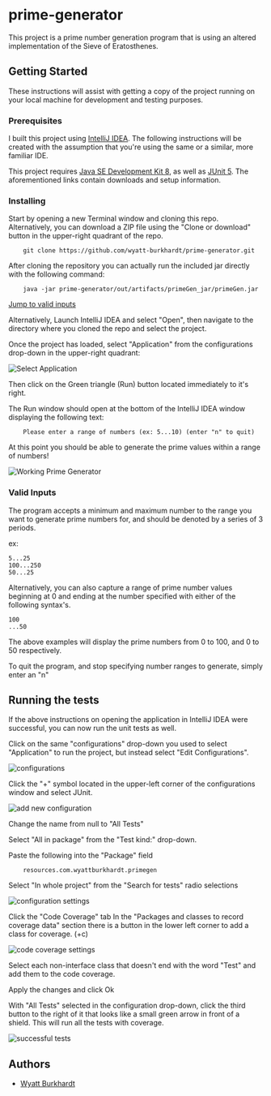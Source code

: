 # prime-generator

This project is a prime number generation program that is using an altered implementation of the Sieve of Eratosthenes.

## Getting Started

These instructions will assist with getting a copy of the project running on your local machine for development and testing purposes.

### Prerequisites
I built this project using [IntelliJ IDEA](https://www.jetbrains.com/idea/download/). The following instructions will be created with the assumption that you're using the same or a similar, more familiar IDE.

This project requires [Java SE Development Kit 8](https://www.oracle.com/technetwork/java/javase/downloads/jdk8-downloads-2133151.html), as well as [JUnit 5](https://junit.org/junit5/docs/current/user-guide/).
The aforementioned links contain downloads and setup information.

### Installing

Start by opening a new Terminal window and cloning this repo.  Alternatively, you can download a ZIP file using the "Clone or download" button in the upper-right quadrant of the repo.

```
    git clone https://github.com/wyatt-burkhardt/prime-generator.git
```

After cloning the repository you can actually run the included jar directly with the following command: 
```
    java -jar prime-generator/out/artifacts/primeGen_jar/primeGen.jar
```
[Jump to valid inputs](#Valid-Inputs)

Alternatively, Launch IntelliJ IDEA and select "Open", then navigate to the directory where you cloned the repo and select the project.


Once the project has loaded, select "Application" from the configurations drop-down in the upper-right quadrant:

![Select Application](/img/select-Application.png)

Then click on the Green triangle (Run) button located immediately to it's right.

The Run window should open at the bottom of the IntelliJ IDEA window displaying the following text:

```
    Please enter a range of numbers (ex: 5...10) (enter "n" to quit)
```

At this point you should be able to generate the prime values within a range of numbers!

![Working Prime Generator](/img/generator-in-action.png)

### Valid Inputs
The program accepts a minimum and maximum number to the range you want to generate prime numbers for, and should be denoted by a series of 3 periods.

ex: 
```
5...25
100...250
50...25
```

Alternatively, you can also capture a range of prime number values beginning at 0 and ending at the number specified with either of the following syntax's.

```
100 
...50
```
The above examples will display the prime numbers from 0 to 100, and 0 to 50 respectively.

To quit the program, and stop specifying number ranges to generate, simply enter an "n"
## Running the tests

If the above instructions on opening the application in IntelliJ IDEA were successful, you can now run the unit tests as well.

Click on the same "configurations" drop-down you used to select "Application" to run the project, but instead select "Edit Configurations".

![configurations](/img/edit-configurations.png)

Click the "+" symbol located in the upper-left corner of the configurations window and select JUnit.

![add new configuration](/img/add-new-configuration.png)

Change the name from null to "All Tests"

Select "All in package" from the "Test kind:" drop-down.

Paste the following into the "Package" field

```
    resources.com.wyattburkhardt.primegen
```


Select "In whole project" from the "Search for tests" radio selections

![configuration settings](/img/configuration-settings.png)

Click the "Code Coverage" tab
In the "Packages and classes to record coverage data" section there is a button in the lower left corner to add a class for coverage.  (+c)

![code coverage settings](/img/code-coverage-settings.png)

Select each non-interface class that doesn't end with the word "Test" and add them to the code coverage.

Apply the changes and click Ok


With "All Tests" selected in the configuration drop-down, click the third button to the right of it that looks like a small green arrow in front of a shield. This will run all the tests with coverage.

![successful tests](/img/successful-test-run.png)





## Authors

* [Wyatt Burkhardt](https://github.com/wyatt-burkhardt)


